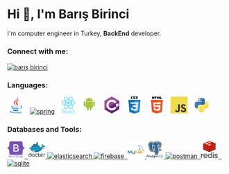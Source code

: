 <h1>Hi 👋, I&#39;m Barış Birinci</h1>

<p>I&#39;m computer engineer in Turkey, <strong>BackEnd</strong>&nbsp;developer.&nbsp;</p>

<h3>Connect with me:</h3>

<a href="https://linkedin.com/in/barış birinci" target="blank"><img align="center" src="https://raw.githubusercontent.com/rahuldkjain/github-profile-readme-generator/master/src/images/icons/Social/linked-in-alt.svg" alt="barış birinci" height="30" width="40" /></a>
</p>

<h3>Languages:</h3>

<p><a href="https://www.java.com" target="_blank"><img alt="java" src="https://raw.githubusercontent.com/devicons/devicon/master/icons/java/java-original.svg" style="height:40px; width:40px" /></a>&nbsp;&nbsp;&nbsp;<a href="https://spring.io/" target="_blank"><img alt="spring" src="https://www.vectorlogo.zone/logos/springio/springio-icon.svg" style="height:40px; width:40px" /></a>&nbsp;&nbsp;&nbsp;<a href="https://reactjs.org/" target="_blank"><img alt="react" src="https://raw.githubusercontent.com/devicons/devicon/master/icons/react/react-original-wordmark.svg" style="height:40px; width:40px" /></a>&nbsp;&nbsp;<a href="https://developer.android.com" target="_blank"><img alt="android" src="https://raw.githubusercontent.com/devicons/devicon/master/icons/android/android-original-wordmark.svg" style="height:40px; width:40px" /></a>&nbsp;&nbsp;&nbsp;<a href="https://www.w3schools.com/cs/" target="_blank"><img alt="csharp" src="https://raw.githubusercontent.com/devicons/devicon/master/icons/csharp/csharp-original.svg" style="height:40px; width:40px" /></a>&nbsp;&nbsp;&nbsp;<a href="https://www.w3schools.com/css/" target="_blank"><img alt="css3" src="https://raw.githubusercontent.com/devicons/devicon/master/icons/css3/css3-original-wordmark.svg" style="height:40px; width:40px" /></a>&nbsp;&nbsp;&nbsp;<a href="https://www.w3.org/html/" target="_blank"><img alt="html5" src="https://raw.githubusercontent.com/devicons/devicon/master/icons/html5/html5-original-wordmark.svg" style="height:40px; width:40px" /></a>&nbsp;&nbsp;&nbsp;<a href="https://developer.mozilla.org/en-US/docs/Web/JavaScript" target="_blank"><img alt="javascript" src="https://raw.githubusercontent.com/devicons/devicon/master/icons/javascript/javascript-original.svg" style="height:40px; width:40px" /></a>&nbsp; &nbsp;<a href="https://www.python.org" rel="noreferrer" target="_blank"><img alt="python" src="https://raw.githubusercontent.com/devicons/devicon/master/icons/python/python-original.svg" style="height:40px; width:40px" /> </a></p>

<h3>Databases and Tools:</h3>

<p><a href="https://getbootstrap.com" rel="noreferrer" target="_blank"><img alt="bootstrap" src="https://raw.githubusercontent.com/devicons/devicon/master/icons/bootstrap/bootstrap-plain-wordmark.svg" style="height:40px; width:40px" /> </a><a href="https://www.w3schools.com/cs/" rel="noreferrer" target="_blank">&nbsp;</a><a href="https://www.docker.com/" rel="noreferrer" target="_blank"><img alt="docker" src="https://raw.githubusercontent.com/devicons/devicon/master/icons/docker/docker-original-wordmark.svg" style="height:40px; width:40px" /> </a> <a href="https://www.elastic.co" rel="noreferrer" target="_blank"> <img alt="elasticsearch" src="https://www.vectorlogo.zone/logos/elastic/elastic-icon.svg" style="height:40px; width:40px" /> </a> <a href="https://firebase.google.com/" rel="noreferrer" target="_blank"> <img alt="firebase" src="https://www.vectorlogo.zone/logos/firebase/firebase-icon.svg" style="height:40px; width:40px" /> </a><a href="https://www.java.com" rel="noreferrer" target="_blank">&nbsp;</a><a href="https://www.mysql.com/" rel="noreferrer" target="_blank"><img alt="mysql" src="https://raw.githubusercontent.com/devicons/devicon/master/icons/mysql/mysql-original-wordmark.svg" style="height:40px; width:40px" /> </a> <a href="https://www.postgresql.org" rel="noreferrer" target="_blank"> <img alt="postgresql" src="https://raw.githubusercontent.com/devicons/devicon/master/icons/postgresql/postgresql-original-wordmark.svg" style="height:40px; width:40px" /> </a> <a href="https://postman.com" rel="noreferrer" target="_blank"> <img alt="postman" src="https://www.vectorlogo.zone/logos/getpostman/getpostman-icon.svg" style="height:40px; width:40px" /> </a><a href="https://www.python.org" rel="noreferrer" target="_blank">&nbsp;</a><a href="https://redis.io" rel="noreferrer" target="_blank"><img alt="redis" src="https://raw.githubusercontent.com/devicons/devicon/master/icons/redis/redis-original-wordmark.svg" style="height:40px; width:40px" /> </a><a href="https://spring.io/" rel="noreferrer" target="_blank">&nbsp;</a><a href="https://www.sqlite.org/" rel="noreferrer" target="_blank"><img alt="sqlite" src="https://www.vectorlogo.zone/logos/sqlite/sqlite-icon.svg" style="height:40px; width:40px" /> </a></p>

<p>&nbsp;</p>
